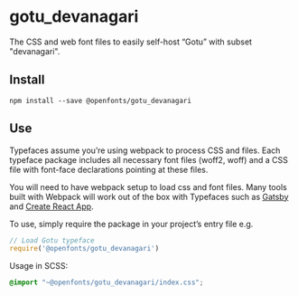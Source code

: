 
# gotu_devanagari

The CSS and web font files to easily self-host “Gotu” with subset "devanagari".

## Install

`npm install --save @openfonts/gotu_devanagari`

## Use

Typefaces assume you’re using webpack to process CSS and files. Each typeface
package includes all necessary font files (woff2, woff) and a CSS file with
font-face declarations pointing at these files.

You will need to have webpack setup to load css and font files. Many tools built
with Webpack will work out of the box with Typefaces such as [Gatsby](https://github.com/gatsbyjs/gatsby)
and [Create React App](https://github.com/facebookincubator/create-react-app).

To use, simply require the package in your project’s entry file e.g.

```javascript
// Load Gotu typeface
require('@openfonts/gotu_devanagari')
```

Usage in SCSS:
```scss
@import "~@openfonts/gotu_devanagari/index.css";
```
